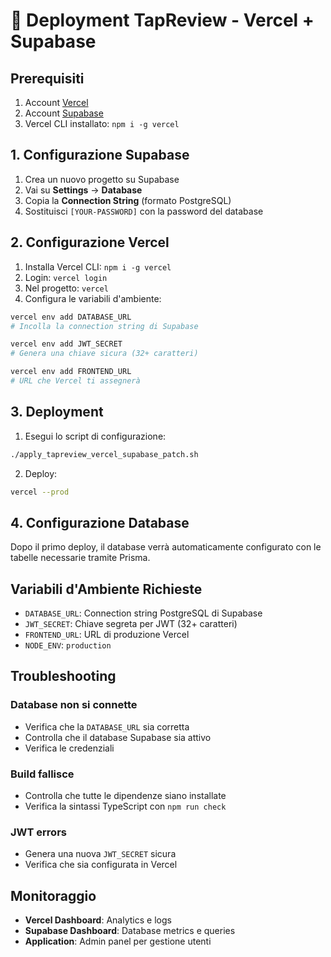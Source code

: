 # 🚀 Deployment TapReview - Vercel + Supabase

## Prerequisiti

1. Account [Vercel](https://vercel.com)
2. Account [Supabase](https://supabase.com)
3. Vercel CLI installato: `npm i -g vercel`

## 1. Configurazione Supabase

1. Crea un nuovo progetto su Supabase
2. Vai su **Settings** → **Database**
3. Copia la **Connection String** (formato PostgreSQL)
4. Sostituisci `[YOUR-PASSWORD]` con la password del database

## 2. Configurazione Vercel

1. Installa Vercel CLI: `npm i -g vercel`
2. Login: `vercel login`
3. Nel progetto: `vercel`
4. Configura le variabili d'ambiente:

```bash
vercel env add DATABASE_URL
# Incolla la connection string di Supabase

vercel env add JWT_SECRET
# Genera una chiave sicura (32+ caratteri)

vercel env add FRONTEND_URL
# URL che Vercel ti assegnerà
```

## 3. Deployment

1. Esegui lo script di configurazione:
```bash
./apply_tapreview_vercel_supabase_patch.sh
```

2. Deploy:
```bash
vercel --prod
```

## 4. Configurazione Database

Dopo il primo deploy, il database verrà automaticamente configurato con le tabelle necessarie tramite Prisma.

## Variabili d'Ambiente Richieste

- `DATABASE_URL`: Connection string PostgreSQL di Supabase
- `JWT_SECRET`: Chiave segreta per JWT (32+ caratteri)
- `FRONTEND_URL`: URL di produzione Vercel
- `NODE_ENV`: `production`

## Troubleshooting

### Database non si connette
- Verifica che la `DATABASE_URL` sia corretta
- Controlla che il database Supabase sia attivo
- Verifica le credenziali

### Build fallisce
- Controlla che tutte le dipendenze siano installate
- Verifica la sintassi TypeScript con `npm run check`

### JWT errors
- Genera una nuova `JWT_SECRET` sicura
- Verifica che sia configurata in Vercel

## Monitoraggio

- **Vercel Dashboard**: Analytics e logs
- **Supabase Dashboard**: Database metrics e queries
- **Application**: Admin panel per gestione utenti